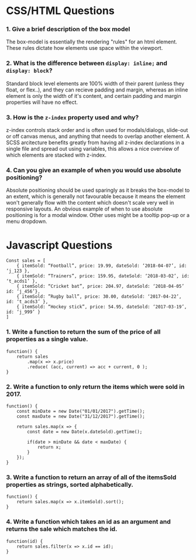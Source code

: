 # CSS/HTML Questions

### **1. Give a brief description of the box model**

The box-model is essentially the rendering "rules" for an html element. These rules dictate how elements use space within the viewport.


### **2. What is the difference between `display: inline;` and `display: block`?**

Standard block level elements are 100% width of their parent (unless they float, or flex..), and they can recieve padding and margin, whereas an inline element is only the width of it's content, and certain padding and margin properties will have no effect.


### **3. How is the `z-index` property used and why?**

z-index controls stack order and is often used for modals/dialogs, slide-out or off canvas menus, and anything that needs to overlap another element. A SCSS arcitecture benefits greatly from having all z-index declarations in a single file and spread out using variables, this allows a nice overview of which elements are stacked with z-index.

### **4. Can you give an example of when you would use absolute positioning?**

Absolute positioning should be used sparingly as it breaks the box-model to an extent, which is generally not favourable because it means the element won't generally flow with the content which doesn't scale very well in responsive layouts. An obvious example of when to use absolute positioning is for a modal window. Other uses might be a tooltip pop-up or a menu dropdown.

# Javascript Questions
    Const sales = [
        { itemSold: “Football”, price: 19.99, dateSold: ‘2018-04-07’, id: ‘j_123 },
        { itemSold: “Trainers”, price: 159.95, dateSold: ‘2018-03-02’, id: ‘t_acds1’ },
        { itemSold: “Cricket bat”, price: 204.97, dateSold: ‘2018-04-05’ id: ‘j_456’},
        { itemSold: ”Rugby ball”, price: 30.00, dateSold: ‘2017-04-22’, id: ‘t_acds3’ },
        { itemSold: “Hockey stick”, price: 54.95, dateSold: ‘2017-03-19’, id: ‘j_999’ }
    ]

### **1. Write a function to return the sum of the price of all properties as a single value.**

    function() {
        return sales
            .map(x => x.price)
            .reduce( (acc, current) => acc + current, 0 );
    }


### **2. Write a function to only return the items which were sold in 2017.**

    function() {
        const minDate = new Date("01/01/2017").getTime();
        const maxDate = new Date("31/12/2017").getTime();
        
        return sales.map(x => {
            const date = new Date(x.dateSold).getTime();
            
            if(date > minDate && date < maxDate) {
                return x;
            }
        });
    }

### **3. Write a function to return an array of all of the itemsSold properties as strings, sorted alphabetically.**

    function() {
        return sales.map(x => x.itemSold).sort();
    }



### **4. Write a function which takes an id as an argument and returns the sale which matches the id.**

    function(id) {
        return sales.filter(x => x.id == id);
    }